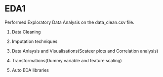 # **EDA1**

Performed Exploratory Data Analysis on the data_clean.csv file.

1. Data Cleaning

2. Imputation techniques

3. Data Anlaysis and Visualisations(Scateer plots and Correlation analysis)

4. Transformations(Dummy variable and feature scaling)

5. Auto EDA libraries
